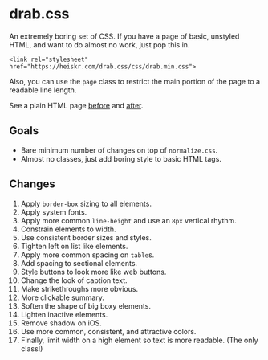 # drab.css

An extremely boring set of CSS.
If you have a page of basic, unstyled HTML, and want to do almost no work, just pop this in.

`<link rel="stylesheet" href="https://heiskr.com/drab.css/css/drab.min.css">`

Also, you can use the `page` class to restrict the main portion of the page to a readable line length.

See a plain HTML page [before](https://heiskr.com/drab.css/demo/before) and [after](https://heiskr.com/drab.css/demo/after).

## Goals

- Bare minimum number of changes on top of `normalize.css`.
- Almost no classes, just add boring style to basic HTML tags.

## Changes

1. Apply `border-box` sizing to all elements.
2. Apply system fonts.
3. Apply more common `line-height` and use an `8px` vertical rhythm.
4. Constrain elements to width.
5. Use consistent border sizes and styles.
6. Tighten left on list like elements.
7. Apply more common spacing on `table`s.
8. Add spacing to sectional elements.
9. Style buttons to look more like web buttons.
10. Change the look of caption text.
11. Make strikethroughs more obvious.
12. More clickable summary.
13. Soften the shape of big boxy elements.
14. Lighten inactive elements.
15. Remove shadow on iOS.
16. Use more common, consistent, and attractive colors.
17. Finally, limit width on a high element so text is more readable. (The only class!)
